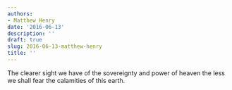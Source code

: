 ```yaml
---
authors:
- Matthew Henry
date: '2016-06-13'
description: ''
draft: true
slug: 2016-06-13-matthew-henry
title: ''
---
```

The clearer sight we have of the sovereignty and power of heaven the less we shall fear the calamities of this earth.



